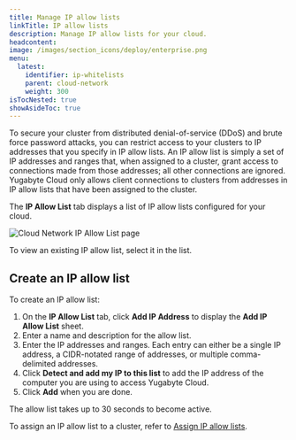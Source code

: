 ```yaml
---
title: Manage IP allow lists
linkTitle: IP allow lists
description: Manage IP allow lists for your cloud.
headcontent:
image: /images/section_icons/deploy/enterprise.png
menu:
  latest:
    identifier: ip-whitelists
    parent: cloud-network
    weight: 300
isTocNested: true
showAsideToc: true
---
```


To secure your cluster from distributed denial-of-service (DDoS) and brute force password attacks, you can restrict access to your clusters to IP addresses that you specify in IP allow lists. An IP allow list is simply a set of IP addresses and ranges that, when assigned to a cluster, grant access to connections made from those addresses; all other connections are ignored. Yugabyte Cloud only allows client connections to clusters from addresses in IP allow lists that have been assigned to the cluster.

The **IP Allow List** tab displays a list of IP allow lists configured for your cloud.

![Cloud Network IP Allow List page](/images/yb-cloud/cloud-networking-ip.png)

To view an existing IP allow list, select it in the list.

## Create an IP allow list

To create an IP allow list:

1. On the **IP Allow List** tab, click **Add IP Address** to display the **Add IP Allow List** sheet.
1. Enter a name and description for the allow list.
1. Enter the IP addresses and ranges. Each entry can either be a single IP address, a CIDR-notated range of addresses, or multiple comma-delimited addresses.
1. Click **Detect and add my IP to this list** to add the IP address of the computer you are using to access Yugabyte Cloud.
1. Click **Add** when you are done.

The allow list takes up to 30 seconds to become active.

To assign an IP allow list to a cluster, refer to [Assign IP allow lists](../../cloud-basics/add-connections/).

<!--
## Edit IP allow lists

To edit an IP allow list:

1. On the **IP Allow List** tab, select an item and click the Edit icon to display the **Edit IP Allow List** sheet.
1. Update the name and IP addresses.
-->
